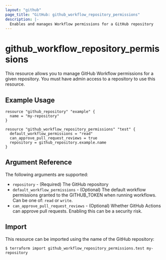```yaml
---
layout: "github"
page_title: "GitHub: github_workflow_repository_permissions"
description: |-
  Enables and manages Workflow permissions for a GitHub repository
---
```


# github_workflow_repository_permissions

This resource allows you to manage GitHub Workflow permissions for a given repository.
You must have admin access to a repository to use this resource.

## Example Usage

```hcl
resource "github_repository" "example" {
  name = "my-repository"
}

resource "github_workflow_repository_permissions" "test" {
  default_workflow_permissions = "read"
  can_approve_pull_request_reviews = true
  repository = github_repository.example.name
}
```

## Argument Reference

The following arguments are supported:

* `repository`                       - (Required) The GitHub repository
* `default_workflow_permissions`     - (Optional) The default workflow permissions granted to the GITHUB_TOKEN when running workflows. Can be one of: `read` or `write`.
* `can_approve_pull_request_reviews` - (Optional) Whether GitHub Actions can approve pull requests. Enabling this can be a security risk.

## Import

This resource can be imported using the name of the GitHub repository:

```
$ terraform import github_workflow_repository_permissions.test my-repository
```
